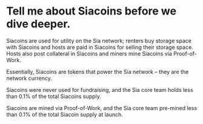 # Tell me about Siacoins before we dive deeper.

Siacoins are used for utility on the Sia network; renters buy storage space with Siacoins and hosts are paid in Siacoins for selling their storage space. Hosts also post collateral in Siacoins and miners mine Siacoins via Proof-of-Work.

Essentially, Siacoins are tokens that power the Sia network – they are the network currency.

Siacoins were never used for fundraising, and the Sia core team holds less than 0.1% of the total Siacoins supply.

Siacoins are mined via Proof-of-Work, and the Sia core team pre-mined less than 0.1% of the total Siacoin supply at launch.

